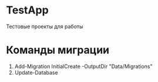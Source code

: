 # TestApp
Тестовые проекты для работы
# Команды миграции
1. Add-Migration InitialCreate -OutputDir "Data/Migrations"
2. Update-Database
